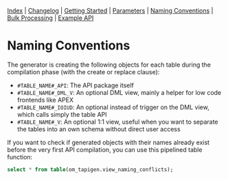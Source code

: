 <!-- nav -->

[Index](README.md)
| [Changelog](changelog.md)
| [Getting Started](getting-started.md)
| [Parameters](parameters.md)
| [Naming Conventions](naming-conventions.md)
| [Bulk Processing](bulk-processing.md)
| [Example API](example-api.md)

<!-- navstop -->

# Naming Conventions

The generator is creating the following objects for each table during the compilation phase (with the create or replace clause):

- `#TABLE_NAME#_API`: The API package itself
- `#TABLE_NAME#_DML_V`: An optional DML view, mainly a helper for low code frontends like APEX
- `#TABLE_NAME#_IOIUD`: An optional instead of trigger on the DML view, which calls simply the table API
- `#TABLE_NAME#_V`: An optional 1:1 view, useful when you want to separate the tables into an own schema without direct user access

If you want to check if generated objects with their names already exist before the very first API compilation, you can use this pipelined table function:

```sql
select * from table(om_tapigen.view_naming_conflicts);
```
